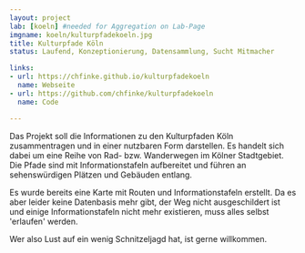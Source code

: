 ```yaml
---
layout: project
lab: [koeln] #needed for Aggregation on Lab-Page
imgname: koeln/kulturpfadekoeln.jpg
title: Kulturpfade Köln
status: Laufend, Konzeptionierung, Datensammlung, Sucht Mitmacher

links:
- url: https://chfinke.github.io/kulturpfadekoeln
  name: Webseite
- url: https://github.com/chfinke/kulturpfadekoeln
  name: Code

---
```

Das Projekt soll die Informationen zu den Kulturpfaden Köln zusammentragen
und in einer nutzbaren Form darstellen. Es handelt sich dabei um eine
Reihe von Rad- bzw. Wanderwegen im Kölner Stadtgebiet. Die Pfade sind mit
Informationstafeln aufbereitet und führen an sehenswürdigen Plätzen und
Gebäuden entlang.

Es wurde bereits eine Karte mit Routen und Informationstafeln erstellt. Da
es aber leider keine Datenbasis mehr gibt, der Weg nicht ausgeschildert
ist und einige Informationstafeln nicht mehr existieren, muss alles selbst
'erlaufen' werden.

Wer also Lust auf ein wenig Schnitzeljagd hat, ist gerne willkommen.
